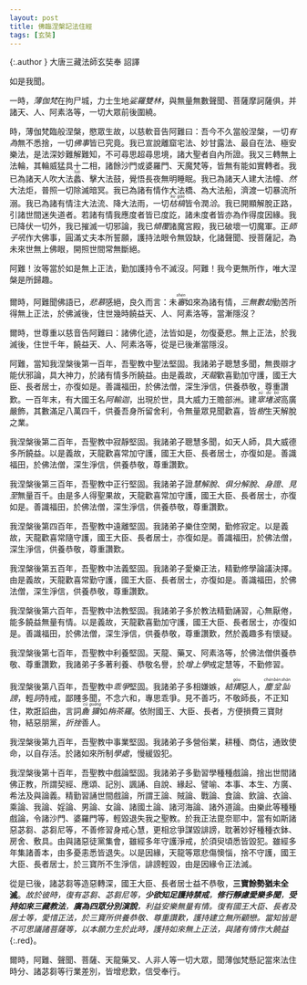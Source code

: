 ```yaml
---
layout: post
title: 佛臨涅槃記法住經
tags: [玄奘]
---
```


{:.author }
大唐三藏法師玄奘奉 詔譯

如是我聞。

一時，<dfn title="佛。">薄伽梵</dfn>在拘尸城，力士生地<dfn title="佛入灭处。">娑羅雙林</dfn>，與無量無數聲聞、菩薩摩訶薩俱，并諸天、人、阿素洛等，一切大眾前後圍繞。

時，薄伽梵臨般涅槃，愍眾生故，以慈軟音告阿難曰：吾今不久當般涅槃，一切*有為*無不悉捨，一切<dfn title="诸佛之教化。谓之佛事。">佛事</dfn>皆已究竟。我已宣說離窟宅法、妙甘露法、最自在法、極安樂法，是法深妙難解難知，不可尋思超尋思境，諸大聖者自內所證。我又三轉無上法輪，其輪威猛具十二相，諸餘沙門或婆羅門、天魔梵等，皆無有能如實轉者。我已為諸天人吹大法<ruby>蠡<rt>luó</rt></ruby>、擊大法鼓，覺悟長夜無明睡眠。我已為諸天人建大法幢、<dfn title="同燃。">然</dfn>大法炬，普照一切除滅暗冥。我已為諸有情作大法橋、為大法船，濟渡一切暴流所溺。我已為諸有情注大法流、降大法雨，一切<dfn title="指枯萎的草木。"><ruby>枯<rt>kū</rt>槁<rt>gǎo</rt></ruby></dfn>皆令潤<dfn title="浸润，沾湿。">洽</dfn>。我已開顯解脫正路，引諸世間迷失道者。若諸有情我應度者皆已度訖，諸未度者皆亦為作得度因緣。我已降伏一切外，我已摧滅一切邪論，我已<dfn title="颠覆，覆灭。">傾覆</dfn>諸魔宮殿，我已破壞一切魔軍。正<dfn title="师子吼者，名决定说。">師子吼</dfn>作大佛事，圓滿丈夫本所誓願，護持法眼令無毀缺，化諸聲聞、授菩薩記，為未來世無上佛眼，開照世間常無斷絕。
 
阿難！汝等當於如是無上正法，勤加護持令不滅沒。阿難！我今更無所作，唯大涅槃是所歸趣。

爾時，阿難聞佛語已，<dfn title="悲痛，哀伤思念。">悲慕</dfn>感絕，良久而言：未<dfn title="察知，知道，明白，清楚。"><ruby>審<rt>shěn</rt></ruby></dfn>如來為諸有情，<dfn title="三阿僧祇劫。菩薩成佛之年時。">三無數劫</dfn>勤苦所得無上正法，於佛滅後，住世幾時饒益天、人、阿素洛等，當漸隱沒？

爾時，世尊重以慈音告阿難曰：諸佛化迹，法皆如是，勿復憂悲。無上正法，於我滅後，住世千年，饒益天、人、阿素洛等，從是已後漸當隱沒。

阿難，當知我涅槃後第一百年，吾聖教中聖法堅固。我諸弟子聰慧多聞，無畏辯才能伏邪論，具大神力，於諸有情多所饒益。由是義故，<dfn title="谓诸天与龙神。">天龍</dfn>歡喜勤加守護，國王大臣、長者居士，亦復如是。善識福田，於佛法僧，深生淨信，供養恭敬，尊重讚歎。一百年末，有大國王名<dfn title="古印度摩竭陀国的国王（约公元前304年—前232年），频头娑罗王之子。亦名阿育王。">阿輸迦</dfn>，出現於世，具大威力王贍部洲。建<dfn title="佛塔。"><ruby>窣<rt>sū</rt>堵<rt>dǔ</rt>波<rt>bō</rt></ruby></dfn>高廣嚴飾，其數滿足八萬四千，供養吾身所留舍利，令無量眾見聞歡喜，皆<dfn title="培养，造就，树立，建立。">樹</dfn>生天解脫之業。

我涅槃後第二百年，吾聖教中寂靜堅固。我諸弟子聰慧多聞，如天人師，具大威德多所饒益。以是義故，天龍歡喜常加守護，國王大臣、長者居士，亦復如是。善識福田，於佛法僧，深生淨信，供養恭敬，尊重讚歎。

我涅槃後第三百年，吾聖教中正行堅固。我諸弟子證<dfn title="谓已得诸漏无余尽灭，未得八解脱身证具足住。">慧解脫</dfn>、<dfn title="谓已能证得诸漏永尽，于八解脱身已作证具足安住。于烦恼障分、及解脱障分，心俱解脱。">俱分解脫</dfn>、<dfn title="谓于八解脱身证具足住，未得诸漏无余尽灭。">身證</dfn>、<dfn title="谓随法行补特伽罗，于沙门果得触证时。">見至</dfn>無量百千。由是多人得聖果故，天龍歡喜常加守護，國王大臣、長者居士，亦復如是。善識福田，於佛法僧，深生淨信，供養恭敬，尊重讚歎。

我涅槃後第四百年，吾聖教中遠離堅固。我諸弟子樂住空閑，勤修寂定。以是義故，天龍歡喜常隨守護，國王大臣、長者居士，亦復如是。善識福田，於佛法僧，深生淨信，供養恭敬，尊重讚歎。

我涅槃後第五百年，吾聖教中法義堅固。我諸弟子愛樂正法，精勤修學論議決擇。由是義故，天龍歡喜常勤守護，國王大臣、長者居士，亦復如是。善識福田，於佛法僧，深生淨信，供養恭敬，尊重讚歎。

我涅槃後第六百年，吾聖教中法教堅固。我諸弟子多於教法精勤誦習，心無厭倦，能多饒益無量有情。以是義故，天龍歡喜勤加守護，國王大臣、長者居士，亦復如是。善識福田，於佛法僧，深生淨信，供養恭敬，尊重讚歎，然於義趣多有懷疑。

我涅槃後第七百年，吾聖教中利養堅固。天龍、藥叉、阿素洛等，於佛法僧供養恭敬、尊重讚歎，我諸弟子多著利養、恭敬名譽，於*增上學*戒定慧等，不勤修習。

我涅槃後第八百年，吾聖教中<dfn title="纷争。">乖爭</dfn>堅固。我諸弟子多相嫌嫉，<dfn title="勾结。">結<ruby>搆<rt>gòu</rt></ruby></dfn>惡人，<dfn title="灰尘；尘俗，世俗之人。又比喻卑下的处境或微贱之物。"><ruby>塵<rt>chén</rt>坌<rt>bèn</rt></ruby></dfn><dfn title="讥讪毁谤。"><ruby>訕<rt>shàn</rt></ruby>謗</dfn>，輕<dfn title="大声斥责，责骂。">訶</dfn>持戒，鄙賤多聞，不念六和，專思乖爭。見不善巧，不敬師長，不正知住，欺誑諂曲，言詞<dfn title="粗鲁。"><ruby>麁<rt>cū</rt>獷<rt>guǎng</rt></ruby></dfn>如<dfn title="译曰屠者。在四姓之外，以屠杀为业者。亦名旃荼罗，旃陀罗。">栴茶羅</dfn>。依附國王、大臣、長者，方便損費三寶財物，結惡朋黨，<dfn title="压制，折磨。">折挫</dfn>善人。

我涅槃後第九百年，吾聖教中事業堅固。我諸弟子多營俗業，耕種、商估，通致使命，以自存活。於諸如來所制*學處*，慢緩毀犯。

我涅槃後第十百年，吾聖教中戲論堅固。我諸弟子多勤習學種種戲論，捨出世間諸佛正教，所謂契經、應頌、記別、諷誦、自說、緣起、譬喻、本事、本生、方廣、希法及與論義。精勤習誦世間戲論，所謂王論、賊論、戰論、食論、飲論、衣論、乘論、我論、婬論、男論、女論、諸國土論、諸河海論、諸外道論。由樂此等種種戲論，令諸沙門、婆羅門等，輕毀退失我之聖教。於我正法毘奈耶中，當有如斯諸惡苾芻、苾芻尼等，不善修習身戒心慧，更相忿爭謀毀誹謗，耽著妙好種種衣鉢、房舍、敷具。由與諸惡徒黨集會，雖經多年守護淨戒，於須臾頃悉皆毀犯。雖經多年集諸善本，由多憂恚悉皆退失。以是因緣，天龍等眾悲傷懊惱，捨不守護，國王大臣、長者居士，於三寶所不生淨信，誹謗輕毀，由是因緣令正法滅。

從是已後，諸苾芻等造惡轉深，國王大臣、長者居士益不恭敬，**三寶餘勢猶未全滅**。*故於彼時，復有苾芻、苾芻尼等，**少欲知足護持禁戒**，**修行靜慮愛樂多聞**，**受持如來三藏教法**，**廣為四眾分別演說**，利益安樂無量有情。復有國王大臣、長者及居士等，愛惜正法，於三寶所供養恭敬、尊重讚歎，護持建立無所顧戀。當知皆是不可思議諸菩薩等，以本願力生於此時，護持如來無上正法，與諸有情作大饒益*{:.red}。

爾時，阿難、聲聞、菩薩、天龍藥叉、人非人等一切大眾，聞薄伽梵懸記當來法住時分、諸苾芻等行業差別，皆增悲歎，信受奉行。
